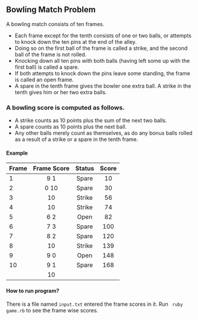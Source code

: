 ## Bowling Match Problem

A bowling match consists of ten frames.

* Each frame except for the tenth consists of one or two balls, or attempts to knock down the ten pins at the end of the alley.
* Doing so on the first ball of the frame is called a strike, and the second ball of the frame is not rolled. 
* Knocking down all ten pins with both balls (having left some up with the first ball) is called a spare. 
* If both attempts to knock down the pins leave some standing, the frame is called an open frame. 
* A spare in the tenth frame gives the bowler one extra ball. A strike in the tenth gives him or her two extra balls.

### A bowling score is computed as follows.

- A strike counts as 10 points plus the sum of the next two balls.
- A spare counts as 10 points plus the next ball. 
- Any other balls merely count as themselves, as do any bonus balls rolled as a result of a strike or a spare in the tenth frame.

#### Example

| Frame  | Frame Score  | Status  |    Score| 
| ------ |:------------:|:-------:|:-------:|
| 1      | 9 1          | Spare   | 10      |
| 2      | 0 10         | Spare   | 30      |
| 3      | 10           | Strike  | 56      |
| 4      | 10           | Strike  | 74      |
| 5      | 6 2          | Open    | 82      |
| 6      | 7 3          | Spare   | 100     |
| 7      | 8 2          | Spare   | 120     |
| 8      | 10           | Strike  | 139     |
| 9      | 9 0          | Open    | 148     |
| 10     | 9 1          | Spare   | 168     |
|        | 10           |         |         |


#### How to run program?
There is a file named `input.txt` entered the frame scores in it.
Run ``` ruby game.rb``` to see the frame wise scores.